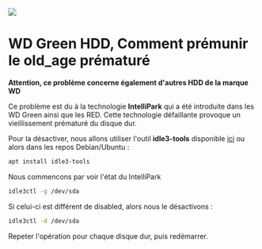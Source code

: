 ![](/mess/cover-wd-green.png)

# WD Green HDD, Comment prémunir le old_age prématuré

**Attention, ce problème concerne également d'autres HDD de la marque WD**

Ce problème est du à la technologie **IntelliPark** qui a été introduite
dans les WD Green ainsi que les RED. Cette technologie défaillante
provoque un vieillissement prématuré du disque dur.

Pour la désactiver, nous allons utiliser l'outil **idle3-tools**
disponible [ici](http://idle3-tools.sourceforge.net/) ou alors dans les
repos Debian/Ubuntu :

```bash
apt install idle3-tools
```

Nous commencons par voir l'état du IntelliPark

```bash
idle3ctl -g /dev/sda
```

Si celui-ci est différent de disabled, alors nous le désactivons :

```bash
idle3ctl -d /dev/sda
```

Repeter l'opération pour chaque disque dur, puis redémarrer.
